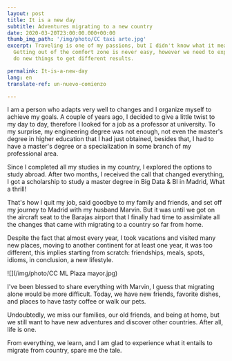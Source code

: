 ```yaml
---
layout: post
title: It is a new day
subtitle: Adventures migrating to a new country
date: 2020-03-20T23:00:00.000+00:00
thumb_img_path: '/img/photo/CC taxi arte.jpg'
excerpt: Traveling is one of my passions, but I didn't know what it means to be foreign.
  Getting out of the comfort zone is never easy, however we need to experiment and
  do new things to get different results.

permalink: It-is-a-new-day
lang: en
translate-ref: un-nuevo-comienzo

---
```

I am a person who adapts very well to changes and I organize myself to achieve my goals. A couple of years ago, I decided to give a little twist to my day to day, therefore I looked for a job as a professor at university. To my surprise, my engineering degree was not enough, not even the master's degree in higher education that I had just obtained, besides that, I had to have a master's degree or a specialization in some branch of my professional area.

Since I completed all my studies in my country, I explored the options to study abroad. After two months, I received the call that changed everything, I got a scholarship to study a master degree in Big Data & BI in Madrid, What a thrill!

That's how I quit my job, said goodbye to my family and friends, and set off my journey to Madrid with my husband Marvin. But it was until we got on the aircraft seat to the Barajas airport that I finally had time to assimilate all the changes that came with migrating to a country so far from home.

Despite the fact that almost every year, I took vacations and visited many new places, moving to another continent for at least one year, it was too different, this implies starting from scratch: friendships, meals, spots, idioms, in conclusion, a new lifestyle.

![](/img/photo/CC ML Plaza mayor.jpg)

I've been blessed to share everything with Marvin, I guess that migrating alone would be more difficult. Today, we have new friends, favorite dishes, and places to have tasty coffee or walk our pets.

Undoubtedly, we miss our families, our old friends, and being at home, but we still want to have new adventures and discover other countries. After all, life is one.

From everything, we learn, and I am glad to experience what it entails to migrate from country,  spare me the tale.